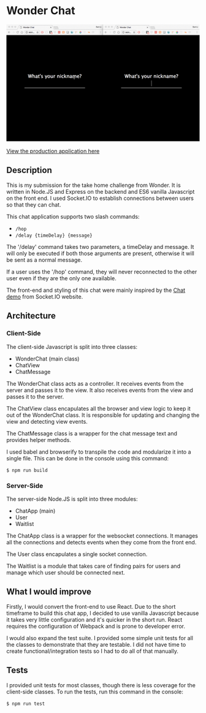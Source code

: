 # Wonder Chat

![WonderChat demo](/public/images/wonderchat.gif)

[View the production application here](https://wonderful-chat.herokuapp.com/)

## Description

This is my submission for the take home challenge from Wonder. It is written in Node.JS and Express on the backend and ES6 vanilla Javascript on the front end. I used Socket.IO to establish connections between users so that they can chat.

This chat application supports two slash commands:

* `/hop`
* `/delay {timeDelay} {message}`

The '/delay' command takes two parameters, a timeDelay and message. It will only be executed if both those arguments are present, otherwise it will be sent as a normal message.

If a user uses the '/hop' command, they will never reconnected to the other user even if they are the only one available.

The front-end and styling of this chat were mainly inspired by the [Chat demo](https://socket.io/demos/chat/) from Socket.IO website.

## Architecture

### Client-Side

The client-side Javascript is split into three classes:

* WonderChat (main class)
* ChatView
* ChatMessage

The WonderChat class acts as a controller. It receives events from the server and passes it to the view. It also receives events from the view and passes it to the server.

The ChatView class encapulates all the browser and view logic to keep it out of the WonderChat class. It is responsible for updating and changing the view and detecting view events.

The ChatMessage class is a wrapper for the chat message text and provides helper methods.

I used babel and browserify to transpile the code and modularize it into a single file. This can be done in the console using this command:

    $ npm run build

### Server-Side

The server-side Node.JS is split into three modules:

* ChatApp (main)
* User
* Waitlist

The ChatApp class is a wrapper for the websocket connections. It manages all the connections and detects events when they come from the front end.

The User class encapulates a single socket connection.

The Waitlist is a module that takes care of finding pairs for users and manage which user should be connected next.

## What I would improve

Firstly, I would convert the front-end to use React. Due to the short timeframe to build this chat app, I decided to use vanilla Javascript because it takes very little configuration and it's quicker in the short run. React requires the configuration of Webpack and is prone to developer error.

I would also expand the test suite. I provided some simple unit tests for all the classes to demonstrate that they are testable. I did not have time to create functional/integration tests so I had to do all of that manually.

## Tests

I provided unit tests for most classes, though there is less coverage for the client-side classes. To run the tests, run this command in the console:

    $ npm run test
